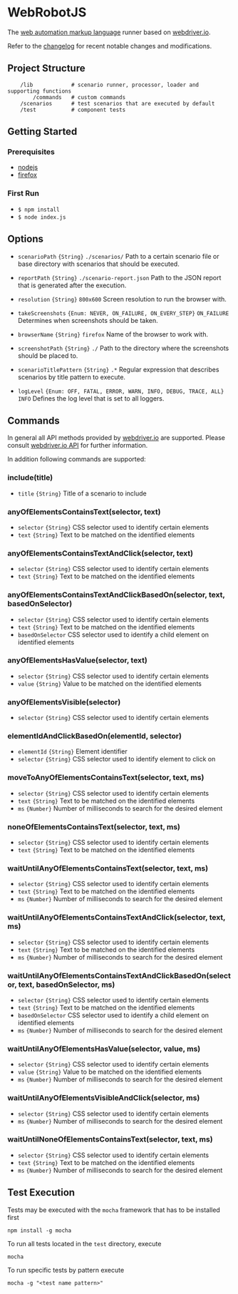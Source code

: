 # WebRobotJS
The [web automation markup language] runner based on [webdriver.io].

Refer to the [changelog] for recent notable changes and modifications.

## Project Structure

```
	/lib			# scenario runner, processor, loader and supporting functions 
		/commands   # custom commands
	/scenarios		# test scenarios that are executed by default
	/test			# component tests
```

## Getting Started

### Prerequisites

* [nodejs]
* [firefox]

### First Run

* `$ npm install`
* `$ node index.js`

## Options

* `scenarioPath` `{String}` `./scenarios/` Path to a certain scenario file or base directory with scenarios that should be executed.

* `reportPath` `{String}` `./scenario-report.json` Path to the JSON report that is generated after the execution.

* `resolution` `{String}` `800x600` Screen resolution to run the browser with.

* `takeScreenshots` `{Enum: NEVER, ON_FAILURE, ON_EVERY_STEP}` `ON_FAILURE` Determines when screenshots should be taken.

* `browserName` `{String}` `firefox` Name of the browser to work with.

* `screenshotPath` `{String}` `./` Path to the directory where the screenshots should be placed to.

* `scenarioTitlePattern` `{String}` `.*` Regular expression that describes scenarios by title pattern to execute.

* `logLevel` `{Enum: OFF, FATAL, ERROR, WARN, INFO, DEBUG, TRACE, ALL}` `INFO` Defines the log level that is set to all loggers.

## Commands
In general all API methods provided by [webdriver.io] are supported. Please consult [webdriver.io API] for further information.

In addition following commands are supported:

### include(title)

* `title` `{String}` Title of a scenario to include

### anyOfElementsContainsText(selector, text)

* `selector` `{String}` CSS selector used to identify certain elements
* `text` `{String}` Text to be matched on the identified elements

### anyOfElementsContainsTextAndClick(selector, text)

* `selector` `{String}` CSS selector used to identify certain elements
* `text` `{String}` Text to be matched on the identified elements

### anyOfElementsContainsTextAndClickBasedOn(selector, text, basedOnSelector)

* `selector` `{String}` CSS selector used to identify certain elements
* `text` `{String}` Text to be matched on the identified elements
* `basedOnSelector` CSS selector used to identify a child element on identified elements

### anyOfElementsHasValue(selector, text)

* `selector` `{String}` CSS selector used to identify certain elements
* `value` `{String}` Value to be matched on the identified elements

### anyOfElementsVisible(selector)

* `selector` `{String}` CSS selector used to identify certain elements

### elementIdAndClickBasedOn(elementId, selector)

* `elementId` `{String}` Element identifier
* `selector` `{String}` CSS selector used to identify element to click on

### moveToAnyOfElementsContainsText(selector, text, ms)

* `selector` `{String}` CSS selector used to identify certain elements
* `text` `{String}` Text to be matched on the identified elements
* `ms` `{Number}` Number of milliseconds to search for the desired element

### noneOfElementsContainsText(selector, text, ms)

* `selector` `{String}` CSS selector used to identify certain elements
* `text` `{String}` Text to be matched on the identified elements

### waitUntilAnyOfElementsContainsText(selector, text, ms)

* `selector` `{String}` CSS selector used to identify certain elements
* `text` `{String}` Text to be matched on the identified elements
* `ms` `{Number}` Number of milliseconds to search for the desired element

### waitUntilAnyOfElementsContainsTextAndClick(selector, text, ms)

* `selector` `{String}` CSS selector used to identify certain elements
* `text` `{String}` Text to be matched on the identified elements
* `ms` `{Number}` Number of milliseconds to search for the desired element

### waitUntilAnyOfElementsContainsTextAndClickBasedOn(selector, text, basedOnSelector, ms)

* `selector` `{String}` CSS selector used to identify certain elements
* `text` `{String}` Text to be matched on the identified elements
* `basedOnSelector` CSS selector used to identify a child element on identified elements
* `ms` `{Number}` Number of milliseconds to search for the desired element

### waitUntilAnyOfElementsHasValue(selector, value, ms)

* `selector` `{String}` CSS selector used to identify certain elements
* `value` `{String}` Value to be matched on the identified elements
* `ms` `{Number}` Number of milliseconds to search for the desired element

### waitUntilAnyOfElementsVisibleAndClick(selector, ms)

* `selector` `{String}` CSS selector used to identify certain elements
* `ms` `{Number}` Number of milliseconds to search for the desired element

### waitUntilNoneOfElementsContainsText(selector, text, ms)

* `selector` `{String}` CSS selector used to identify certain elements
* `text` `{String}` Text to be matched on the identified elements
* `ms` `{Number}` Number of milliseconds to search for the desired element



## Test Execution
Tests may be executed with the `mocha` framework that has to be installed first
        
    npm install -g mocha

To run all tests located in the `test` directory, execute
	
	mocha
	
To run specific tests by pattern execute

	mocha -g "<test name pattern>"



[changelog]: CHANGELOG.md
[webdriver.io]: http://webdriver.io
[webdriver.io API]: http://webdriver.io/api.html
[web automation markup language]: https://github.com/automate-website/web-automation-markup-language
[nodejs]: https://nodejs.org
[firefox]: https://www.mozilla.org/de/firefox/new/
